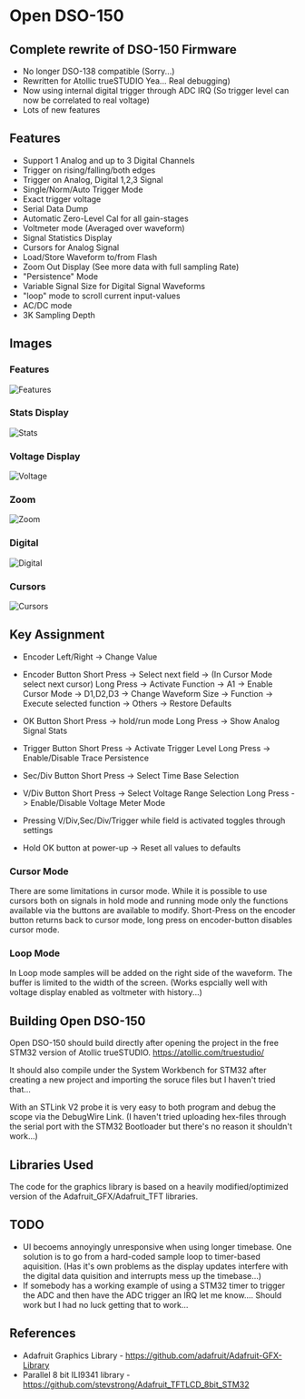 # Open DSO-150

## Complete rewrite of DSO-150 Firmware

- No longer DSO-138 compatible (Sorry...)
- Rewritten for Atollic trueSTUDIO Yea... Real debugging)
- Now using internal digital trigger through ADC IRQ (So trigger level can now be correlated to real voltage)
- Lots of new features

## Features
- Support 1 Analog and up to 3 Digital Channels
- Trigger on rising/falling/both edges
- Trigger on Analog, Digital 1,2,3 Signal
- Single/Norm/Auto Trigger Mode
- Exact trigger voltage
- Serial Data Dump
- Automatic Zero-Level Cal for all gain-stages
- Voltmeter mode (Averaged over waveform)
- Signal Statistics Display
- Cursors for Analog Signal
- Load/Store Waveform to/from Flash
- Zoom Out Display (See more data with full sampling Rate)
- "Persistence" Mode
- Variable Signal Size for Digital Signal Waveforms
- "loop" mode to scroll current input-values
- AC/DC mode
- 3K Sampling Depth

## Images

### Features
![Features](/Pics/features.JPG)

### Stats Display
![Stats](/Pics/stats.JPG)

### Voltage Display
![Voltage](/Pics/voltage.JPG)

### Zoom
![Zoom](/Pics/zoom.JPG)

### Digital
![Digital](/Pics/digital.JPG)

### Cursors
![Cursors](/Pics/cursors.JPG)

## Key Assignment
- Encoder Left/Right -> Change Value

- Encoder Button
  Short Press -> Select next field
              -> (In Cursor Mode select next cursor)
  Long Press -> Activate Function
     -> A1 -> Enable Cursor Mode
	 -> D1,D2,D3 -> Change Waveform Size
	 -> Function -> Execute selected function
	 -> Others -> Restore Defaults

- OK Button
  Short Press -> hold/run mode
  Long Press -> Show Analog Signal Stats
  
 - Trigger Button
   Short Press -> Activate Trigger Level
   Long Press -> Enable/Disable Trace Persistence

- Sec/Div Button
  Short Press -> Select Time Base Selection

- V/Div Button
  Short Press -> Select Voltage Range Selection
  Long Press -> Enable/Disable Voltage Meter Mode

- Pressing V/Div,Sec/Div/Trigger while field is activated toggles through settings
- Hold OK button at power-up -> Reset all values to defaults

### Cursor Mode
There are some limitations in cursor mode. While it is possible to use cursors both on signals in hold mode and running mode only the functions available via the buttons are available to modify.
Short-Press on the encoder button returns back to cursor mode, long press on encoder-button disables cursor mode. 

### Loop Mode
In Loop mode samples will be added on the right side of the waveform. The buffer is limited to the width of the screen. (Works espcially well with voltage display enabled as voltmeter with history...)

## Building Open DSO-150
Open DSO-150 should build directly after opening the project in the free STM32 version of Atollic trueSTUDIO.
https://atollic.com/truestudio/

It should also compile under the System Workbench for STM32 after creating a new project and importing the soruce files but I haven't tried that...

With an STLink V2 probe it is very easy to both program and debug the scope via the DebugWire Link.
(I haven't tried uploading hex-files through the serial port with the STM32 Bootloader but there's no reason it shouldn't work...)

## Libraries Used
The code for the graphics library is based on a heavily modified/optimized version of the Adafruit_GFX/Adafruit_TFT libraries. 	

## TODO
- UI becoems annoyingly unresponsive when using longer timebase. One solution is to go from a hard-coded sample loop to timer-based aquisition. (Has it's own problems as the display updates interfere with the digital data quisition and interrupts mess up the timebase...)
- If somebody has a working example of using a STM32 timer to trigger the ADC and then have the ADC trigger an IRQ let me know.... Should work but I had no luck getting that to work...

## References
- Adafruit Graphics Library - https://github.com/adafruit/Adafruit-GFX-Library
- Parallel 8 bit ILI9341 library - https://github.com/stevstrong/Adafruit_TFTLCD_8bit_STM32

 


 
 
